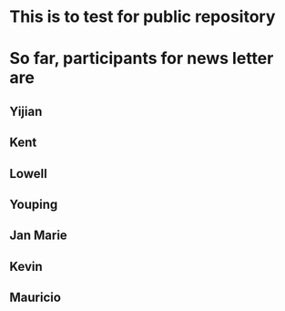 # This is to test for public repository
# So far, participants for news letter are 
##  Yijian
##  Kent
##  Lowell
##  Youping
##  Jan Marie
##  Kevin
##  Mauricio
